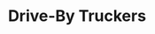---
title: "Drive-By Truckers"
summary: "Drive-By Truckers are an American rock band based in Athens, Georgia. Two of five current members are originally from The Shoals region of northern Alabama and met as roommates at the University of North Alabama. The group also has roots in Richmond, Virginia.The band consists of Mike Cooley , Patterson Hood , Brad Morgan , Jay Gonzalez , and Matt Patton . The band's constant touring has developed a dedicated following."
image: "drive-by-truckers.jpg"
apple_music_artist_url: "https://music.apple.com/gb/artist/drive-by-truckers/330823"
wikipedia_url: "https://en.wikipedia.org/wiki/Drive-By_Truckers"
---